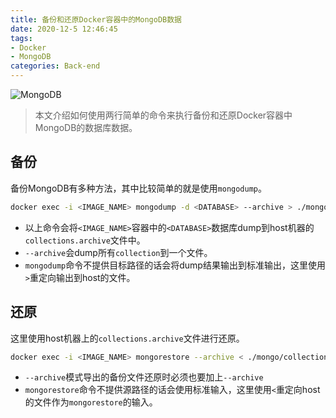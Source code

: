 ```yaml
---
title: 备份和还原Docker容器中的MongoDB数据
date: 2020-12-5 12:46:45
tags:
- Docker
- MongoDB
categories: Back-end
---
```


![MongoDB](/images/20201204_mongodb.svg)

> 本文介绍如何使用两行简单的命令来执行备份和还原Docker容器中MongoDB的数据库数据。

<!-- more -->

## 备份

备份MongoDB有多种方法，其中比较简单的就是使用`mongodump`。

```bash
docker exec -i <IMAGE_NAME> mongodump -d <DATABASE> --archive > ./mongo/collections.archive
```

- 以上命令会将`<IMAGE_NAME>`容器中的`<DATABASE>`数据库dump到host机器的`collections.archive`文件中。
- `--archive`会dump所有`collection`到一个文件。
- `mongodump`命令不提供目标路径的话会将dump结果输出到标准输出，这里使用`>`重定向输出到host的文件。

## 还原

这里使用host机器上的`collections.archive`文件进行还原。

```bash
docker exec -i <IMAGE_NAME> mongorestore --archive < ./mongo/collections.archive
```

- `--archive`模式导出的备份文件还原时必须也要加上`--archive`
- `mongorestore`命令不提供源路径的话会使用标准输入，这里使用`<`重定向host的文件作为`mongorestore`的输入。


